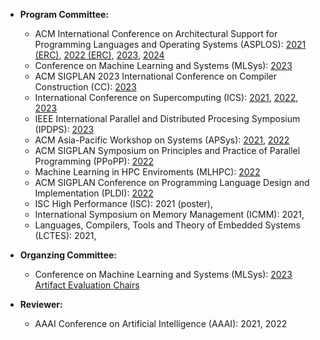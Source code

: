 - **Program Committee:** 
	- ACM International Conference on Architectural Support for Programming Languages and Operating Systems (ASPLOS): [2021 (ERC)](https://asplos-conference.org/2021/index.html), [2022 (ERC)](https://asplos-conference.org/), [2023](https://asplos-conference.org/), [2024](https://asplos-conference.org/asplos24cfp/)
	- Conference on Machine Learning and Systems (MLSys): [2023](https://mlsys.org/)
	- ACM SIGPLAN 2023 International Conference on Compiler Construction (CC): [2023](https://conf.researchr.org/home/CC-2023)
	- International Conference on Supercomputing (ICS): [2021](https://ics21.github.io/), [2022](https://ics2022.github.io/index.html), [2023](https://nschiele.github.io/ICS2023/)
	- IEEE International Parallel and Distributed Procesing Symposium (IPDPS): [2023](https://www.ipdps.org/ipdps2023/2023-.html)
	- ACM Asia-Pacific Workshop on Systems (APSys): [2021](https://i.cs.hku.hk/apsys2021/), [2022](https://ap-sys.org/)
	- ACM SIGPLAN Symposium on Principles and Practice of Parallel Programming (PPoPP): [2022](https://ppopp22.sigplan.org/)
	- Machine Learning in HPC Enviroments (MLHPC): [2022](https://ornl.github.io/MLHPC/index.html)
	- ACM SIGPLAN Conference on Programming Language Design and Implementation (PLDI): [2022](https://pldi22.sigplan.org/)
	- ISC High Performance (ISC): 2021 (poster), 
	- International Symposium on Memory Management (ICMM): 2021, 
	- Languages, Compilers, Tools and Theory of Embedded Systems (LCTES): 2021, 

- **Organzing Committee:**
	- Conference on Machine Learning and Systems (MLSys): [2023 Artifact Evaluation Chairs](https://mlsys.org/Conferences/2023/OrganizingCommittee)

- **Reviewer:** 
	- AAAI Conference on Artificial Intelligence (AAAI): 2021, 2022 

